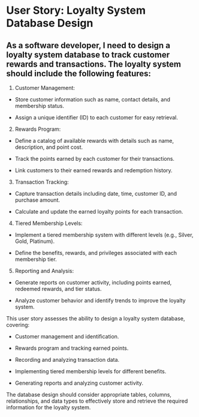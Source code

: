 # User Story: Loyalty System Database Design



## As a software developer, I need to design a loyalty system database to track customer rewards and transactions. The loyalty system should include the following features:



1. Customer Management:

- Store customer information such as name, contact details, and membership status.

- Assign a unique identifier (ID) to each customer for easy retrieval.



2. Rewards Program:

- Define a catalog of available rewards with details such as name, description, and point cost.

- Track the points earned by each customer for their transactions.

- Link customers to their earned rewards and redemption history.



3. Transaction Tracking:

- Capture transaction details including date, time, customer ID, and purchase amount.

- Calculate and update the earned loyalty points for each transaction.



4. Tiered Membership Levels:

- Implement a tiered membership system with different levels (e.g., Silver, Gold, Platinum).

- Define the benefits, rewards, and privileges associated with each membership tier.



5. Reporting and Analysis:

- Generate reports on customer activity, including points earned, redeemed rewards, and tier status.

- Analyze customer behavior and identify trends to improve the loyalty system.



This user story assesses the ability to design a loyalty system database, covering:

- Customer management and identification.

- Rewards program and tracking earned points.

- Recording and analyzing transaction data.

- Implementing tiered membership levels for different benefits.

- Generating reports and analyzing customer activity.



The database design should consider appropriate tables, columns, relationships, and data types to effectively store and retrieve the required information for the loyalty system.

```
